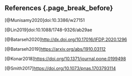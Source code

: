 ## References {.page_break_before}

<!-- Explicitly insert bibliography here -->
<div id="refs"></div>

[@Munisamy2020]doi:10.3386/w27151

[@Lin2019]doi:10.1088/1748-9326/ab29ae

[@Batarseh2020]http://dx.doi.org/10.17016/IFDP.2020.1296

[@Batarseh2019]https://arxiv.org/abs/1910.03112

[@Konar2018]https://doi.org/10.1371/journal.pone.0199498

[@Smith2017]https://doi.org/10.1073/pnas.1703793114
